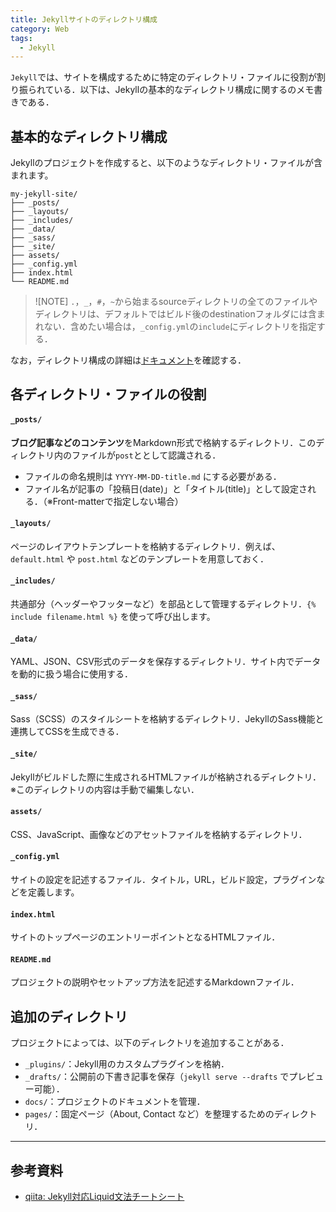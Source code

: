 ```yaml
---
title: Jekyllサイトのディレクトリ構成
category: Web
tags:
  - Jekyll
---
```


`Jekyll`では、サイトを構成するために特定のディレクトリ・ファイルに役割が割り振られている．以下は、Jekyllの基本的なディレクトリ構成に関するのメモ書きである．

<!-- more -->


## 基本的なディレクトリ構成
Jekyllのプロジェクトを作成すると、以下のようなディレクトリ・ファイルが含まれます。

```
my-jekyll-site/
├── _posts/
├── _layouts/
├── _includes/
├── _data/
├── _sass/
├── _site/
├── assets/
├── _config.yml
├── index.html
└── README.md
```

> ![NOTE]
> `.`，`_`，`#`，`~`から始まるsourceディレクトリの全てのファイルやディレクトリは、デフォルトではビルド後のdestinationフォルダには含まれない．含めたい場合は，`_config.yml`の`include`にディレクトリを指定する．

なお，ディレクトリ構成の詳細は[ドキュメント][ドキュメント: ディレクトリ構成]を確認する．

## 各ディレクトリ・ファイルの役割

#### `_posts/`
**ブログ記事などのコンテンツ**をMarkdown形式で格納するディレクトリ．このディレクトリ内のファイルが`post`ととして認識される．

- ファイルの命名規則は `YYYY-MM-DD-title.md` にする必要がある．
- ファイル名が記事の「投稿日(date)」と「タイトル(title)」として設定される．（※Front-matterで指定しない場合）

#### `_layouts/`
ページのレイアウトテンプレートを格納するディレクトリ．例えば、`default.html` や `post.html` などのテンプレートを用意しておく．

#### `_includes/`
共通部分（ヘッダーやフッターなど）を部品として管理するディレクトリ．`{% include filename.html %}` を使って呼び出します。

#### `_data/`
YAML、JSON、CSV形式のデータを保存するディレクトリ．サイト内でデータを動的に扱う場合に使用する．

#### `_sass/`
Sass（SCSS）のスタイルシートを格納するディレクトリ．JekyllのSass機能と連携してCSSを生成できる．

#### `_site/`
Jekyllがビルドした際に生成されるHTMLファイルが格納されるディレクトリ．
※このディレクトリの内容は手動で編集しない．

#### `assets/`
CSS、JavaScript、画像などのアセットファイルを格納するディレクトリ．


#### `_config.yml`
サイトの設定を記述するファイル．タイトル，URL，ビルド設定，プラグインなどを定義します。

#### `index.html`
サイトのトップページのエントリーポイントとなるHTMLファイル．

#### `README.md`
プロジェクトの説明やセットアップ方法を記述するMarkdownファイル．


## 追加のディレクトリ
プロジェクトによっては、以下のディレクトリを追加することがある．

- `_plugins/`：Jekyll用のカスタムプラグインを格納．
- `_drafts/`：公開前の下書き記事を保存（`jekyll serve --drafts` でプレビュー可能）．
- `docs/`：プロジェクトのドキュメントを管理．
- `pages/`：固定ページ（About, Contact など）を整理するためのディレクトリ．


---

## 参考資料
- [qiita: Jekyll対応Liquid文法チートシート](https://qiita.com/mt_west/items/7a4f41c749ed582330e9)


<!-- リンク -->
[ドキュメント: ディレクトリ構成]: https://jekyllrb-ja.github.io/docs/structure/